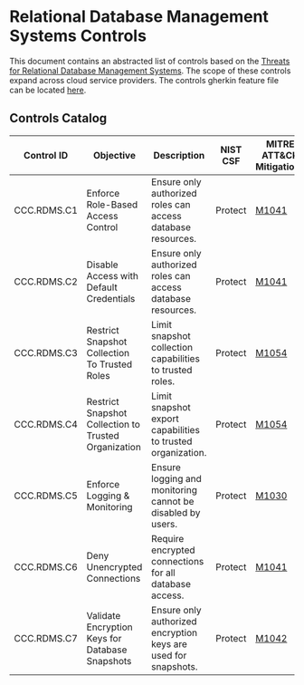 # Relational Database Management Systems Controls

This document contains an abstracted list of controls based on the [Threats for Relational Database Management Systems](./threats.md). The scope of these controls expand across cloud service providers. The controls gherkin feature file can be located [here](./tests/controls.feature).

## Controls Catalog

| Control ID  | Objective                                                | Description                                                        | NIST CSF | MITRE ATT&CK Mitigations                            | Threats     |
| ----------- | -------------------------------------------------------- | ------------------------------------------------------------------ | -------- | --------------------------------------------------- | ----------- |
| CCC.RDMS.C1 | Enforce Role-Based Access Control                        | Ensure only authorized roles can access database resources.        | Protect  | [M1041](https://attack.mitre.org/mitigations/M1041) | [CCC.RDMS.T1](./threats.md/#CCC.RDMS.T1) [CCC.RDMS.T4](./threats.md/#CCC.RDMS.T4) |
| CCC.RDMS.C2 | Disable Access with Default Credentials                  | Ensure only authorized roles can access database resources.        | Protect  | [M1041](https://attack.mitre.org/mitigations/M1041) | [CCC.RDMS.T1](./threats.md/#CCC.RDMS.T1) |
| CCC.RDMS.C3 | Restrict Snapshot Collection To Trusted Roles            | Limit snapshot collection capabilities to trusted roles.           | Protect  | [M1054](https://attack.mitre.org/mitigations/M1054) | [CCC.RDMS.T2](./threats.md/#CCC.RDMS.T2) |
| CCC.RDMS.C4 | Restrict Snapshot Collection to Trusted Organization     | Limit snapshot export capabilities to trusted organization.        | Protect  | [M1054](https://attack.mitre.org/mitigations/M1054) | [CCC.RDMS.T2](./threats.md/#CCC.RDMS.T2) |
| CCC.RDMS.C5 | Enforce Logging & Monitoring                             | Ensure logging and monitoring cannot be disabled by users.         | Protect  | [M1030](https://attack.mitre.org/mitigations/M1030) | [CCC.RDMS.T3](./threats.md/#CCC.RDMS.T3) [CCC.RDMS.T4](./threats.md/#CCC.RDMS.T4)|
| CCC.RDMS.C6 | Deny Unencrypted Connections                              | Require encrypted connections for all database access.             | Protect  | [M1041](https://attack.mitre.org/mitigations/M1041) | [CCC.RDMS.T5](./threats.md/#CCC.RDMS.T6) |
| CCC.RDMS.C7 | Validate Encryption Keys for Database Snapshots          | Ensure only authorized encryption keys are used for snapshots.     | Protect  | [M1042](https://attack.mitre.org/mitigations/M1042) | [CCC.RDMS.T6](./threats.md/#CCC.RDMS.T7) |
